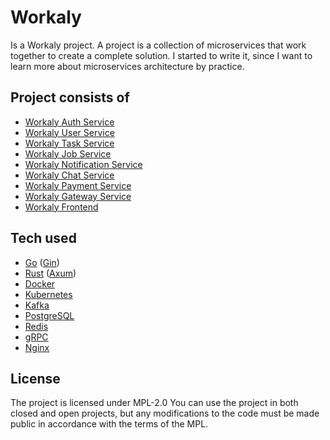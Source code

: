 # Workaly

Is a Workaly project.
A project is a collection of microservices
that work together to create a complete solution.
I started to write it, since I want to learn more
about microservices architecture by practice.

## Project consists of

- [Workaly Auth Service](https://github.com/Dexter2038/workaly/auth-service)
- [Workaly User Service](https://github.com/Dexter2038/workaly/user-service)
- [Workaly Task Service](https://github.com/Dexter2038/workaly/task-service)
- [Workaly Job Service](https://github.com/Dexter2038/workaly/job-service)
- [Workaly Notification Service](https://github.com/Dexter2038/workaly/notification-service)
- [Workaly Chat Service](https://github.com/Dexter2038/workaly/chat-service)
- [Workaly Payment Service](https://github.com/Dexter2038/workaly/payment-service)
- [Workaly Gateway Service](https://github.com/Dexter2038/workaly/gateway)
- [Workaly Frontend](https://github.com/Dexter2038/workaly/frontend)

## Tech used

- [Go](https://go.dev/) ([Gin](https://github.com/gin-gonic/gin))
- [Rust](https://www.rust-lang.org/) ([Axum](https://github.com/tokio-rs/axum))
- [Docker](https://www.docker.com/)
- [Kubernetes](https://kubernetes.io/)
- [Kafka](https://kafka.apache.org/)
- [PostgreSQL](https://www.postgresql.org/)
- [Redis](https://redis.io/)
- [gRPC](https://grpc.io/)
- [Nginx](https://www.nginx.com/)

## License

The project is licensed under MPL-2.0
You can use the project in both closed and open projects,
but any modifications to the code must be made
public in accordance with the terms of the MPL.
